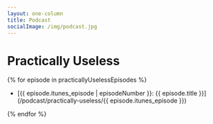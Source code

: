 ```yaml
---
layout: one-column
title: Podcast
socialImage: /img/podcast.jpg
---
```


# Practically Useless

{% for episode in practicallyUselessEpisodes %}

- [{{ episode.itunes_episode | episodeNumber }}: {{ episode.title }}](/podcast/practically-useless/{{ episode.itunes_episode }})

{% endfor %}
